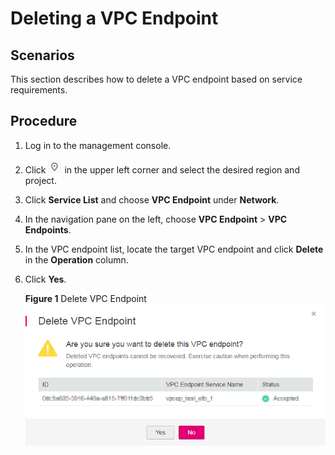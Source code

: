 # Deleting a VPC Endpoint<a name="vpcep_03_0203"></a>

## Scenarios<a name="section1897610271912"></a>

This section describes how to delete a VPC endpoint based on service requirements.

## Procedure<a name="section25637191319"></a>

1.  Log in to the management console.
2.  Click  ![](figures/icon-region.png)  in the upper left corner and select the desired region and project.
3.  Click  **Service List**  and choose  **VPC Endpoint**  under  **Network**.
4.  In the navigation pane on the left, choose  **VPC Endpoint**  \>  **VPC Endpoints**.
5.  In the VPC endpoint list, locate the target VPC endpoint and click  **Delete**  in the  **Operation**  column.
6.  Click  **Yes**.

    **Figure  1**  Delete VPC Endpoint<a name="fig8549102015614"></a>  
    ![](figures/delete-vpc-endpoint.png "delete-vpc-endpoint")


